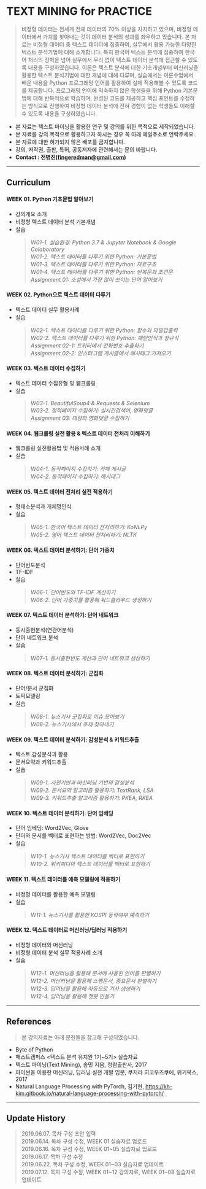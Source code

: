 # TEXT MINING for PRACTICE 

> 비정형 데이터는 전세계 전체 데이터의 70% 이상을 차지하고 있으며, 비정형 데이터에서 가치를 찾아내는 것이 데이터 분석의 성과를 좌우하고 있습니다. 본 자료는 비정형 데이터 중 텍스트 데이터에 집중하여, 실무에서 활용 가능한 다양한 텍스트 분석기법에 대해 소개합니다. 특히 한국어 텍스트 분석에 집중하여 한국어 처리의 장벽을 넘어 실무에서 무리 없이 텍스트 데이터 분석에 접근할 수 있도록 내용을 구성하였습니다. 이론은 텍스트 분석에 대한 기초개념부터 머신러닝을 활용한 텍스트 분석기법에 대한 개념에 대해 다루며, 실습에서는 이론수업에서 배운 내용을 Python 프로그래밍 언어를 활용하여 실제 적용해볼 수 있도록 코드를 제공합니다. 프로그래밍 언어에 익숙하지 않은 학생들을 위해 Python 기본문법에 대해 반복적으로 학습하며, 완성된 코드를 제공하고 핵심 포인트를 수정하는 방식으로 진행하여 비정형 데이터 분석에 전혀 경험이 없는 학생들도 이해할 수 있도록 내용을 구성하였습니다.

- 본 자료는 텍스트 마이닝을 활용한 연구 및 강의를 위한 목적으로 제작되었습니다.
- 본 자료를 강의 목적으로 활용하고자 하시는 경우 꼭 아래 메일주소로 연락주세요.
- 본 자료에 대한 허가되지 않은 배포를 금지합니다.
- 강의, 저작권, 출판, 특허, 공동저자에 관련해서는 문의 바랍니다.
- **Contact : 전병진(fingeredman@gmail.com)**

---
## Curriculum

#### WEEK 01. Python 기초문법 알아보기
- 강의개요 소개
- 비정형 텍스트 데이터 분석 기본개념
- 실습  
  > _W01-1. 실습환경: Python 3.7 & Jupyter Notebook & Google Colaboratory_  
  > _W01-2. 텍스트 데이터를 다루기 위한 Python: 기본문법_  
  > _W01-3. 텍스트 데이터를 다루기 위한 Python: 자료구조_  
  > _W01-4. 텍스트 데이터를 다루기 위한 Python: 반복문과 조건문_  
  > _Assignment 01: 소설에서 가장 많이 쓰이는 단어 알아보기_  

#### WEEK 02. Python으로 텍스트 데이터 다루기
- 텍스트 데이터 실무 활용사례
- 실습  
  > _W02-1. 텍스트 데이터를 다루기 위한 Python: 함수와 파일입출력_  
  > _W02-2. 텍스트 데이터를 다루기 위한 Python: 패턴인식과 정규식_  
  > _Assignment 02-1: 트위터에서 전화번호 추출하기_  
  > _Assignment 02-2: 인스타그램 게시글에서 해시태그 가져오기_  

#### WEEK 03. 텍스트 데이터 수집하기
- 텍스트 데이터 수집유형 및 웹크롤링 
- 실습  
  > _W03-1. BeautifulSoup4 & Requests & Selenium_  
  > _W03-2. 정적페이지 수집하기: 실시간검색어, 영화댓글_  
  > _Assignment 03: 대량의 영화댓글 수집하기_  
  
#### WEEK 04. 웹크롤링 실전 활용 & 텍스트 데이터 전처리 이해하기
- 웹크롤링 실전활용법 및 적용사례 소개
- 실습  
  > _W04-1. 동적페이지 수집하기: 카페 게시글_  
  > _W04-2. 동적페이지 수집하기: 해시태그_  
  
#### WEEK 05. 텍스트 데이터 전처리 실전 적용하기
- 형태소분석과 개체명인식
- 실습  
  > _W05-1. 한국어 텍스트 데이터 전처리하기: KoNLPy_  
  > _W05-2. 영어 텍스트 데이터 전처리하기: NLTK_

#### WEEK 06. 텍스트 데이터 분석하기: 단어 가중치
- 단어빈도분석
- TF-IDF
- 실습  
  > _W06-1. 단어빈도와 TF-IDF 계산하기_  
  > _W06-2. 단어 가중치를 활용해 워드클라우드 생성하기_

#### WEEK 07. 텍스트 데이터 분석하기: 단어 네트워크
- 동시출현분석(연관어분석)
- 단어 네트워크 분석
- 실습  
  > _W07-1. 동시출현빈도 계산과 단어 네트워크 생성하기_  

#### WEEK 08. 텍스트 데이터 분석하기: 군집화
- 단어/문서 군집화
- 토픽모델링
- 실습  
  > _W08-1. 뉴스기사 군집화로 이슈 모아보기_  
  > _W08-2. 뉴스기사에서 주제 찾아내기_  
  
#### WEEK 09. 텍스트 데이터 분석하기: 감성분석 & 키워드추출
- 텍스트 감성분석과 활용
- 문서요약과 키워드추출
- 실습  
  > _W09-1. 사전기반과 머신러닝 기반의 감성분석_  
  > _W09-2. 문서요약 알고리즘 활용하기: TextRank, LSA_  
  > _W09-3. 키워드추출 알고리즘 활용하기: PKEA, RKEA_

#### WEEK 10. 텍스트 데이터 분석하기: 단어 임베딩
- 단어 임베딩: Word2Vec, Glove
- 단어와 문서를 벡터로 표현하는 방법: Word2Vec, Doc2Vec
- 실습  
  > _W10-1. 뉴스기사 텍스트 데이터를 벡터로 표현하기_  
  > _W10-2. 위키피디아 텍스트 데이터를 벡터로 표현하기_

#### WEEK 11. 텍스트 데이터를 예측 모델링에 적용하기
- 비정형 데이터를 활용한 예측 모델링
- 실습  
  > _W11-1. 뉴스기사를 활용한 KOSPI 등락여부 예측하기_

#### WEEK 12. 텍스트 데이터로 머신러닝/딥러닝 적용하기
- 비정형 데이터와 머신러닝
- 비정형 데이터 분석 실무 적용사례 소개
- 실습  
  > _W12-1. 머신러닝을 활용해 문서에 사용된 언어를 판별하기_  
  > _W12-2. 머신러닝을 활용해 스팸문서, 중요문서 판별하기_  
  > _W12-3. 딥러닝을 활용해 자동으로 기사 생성하기_  
  > _W12-4. 딥러닝을 활용해 챗봇 만들기_  

---
## References
> 본 강의자료는 아래 문헌들을 참고해 구성되었습니다.
- Byte of Python
- 패스트캠퍼스 <텍스트 분석 유치원 1기~5기> 실습자료
- 텍스트 마이닝(Text Mining), 송민 지음, 청람출판사, 2017
- 파이썬을 이용한 머신러닝, 딥러닝 실전 개발 입문, 쿠지라 히코우즈쿠에, 위키북스, 2017
- Natural Language Processing with PyTorch, 김기현, https://kh-kim.gitbook.io/natural-language-processing-with-pytorch/

---
## Update History
> 2019.06.07. 목차 구성 초안 입력  
> 2019.06.14. 목차 구성 수정, WEEK 01 실습자료 업로드    
> 2019.06.16. 목차 구성 수정, WEEK 01\~05 실습자료 업로드    
> 2019.06.17. 목차 구성 수정    
> 2019.06.22. 목차 구성 수정, WEEK 01\~03 실습자료 업데이트  
> 2019.07.12. 목차 구성 수정, WEEK 01\~12 강의자료, WEEK 01\~08 실습자료 업데이트  
